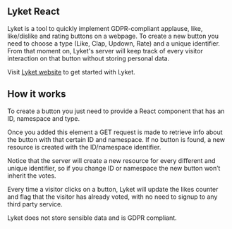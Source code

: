 ## Lyket React

Lyket is a tool to quickly implement GDPR-compliant applause, like, like/dislike and rating buttons on a webpage. To create a new button you need to choose a type (Like, Clap, Updown, Rate) and a unique identifier. From that moment on, Lyket's server will keep track of every visitor interaction on that button without storing personal data.

Visit [Lyket website](https://lyket.dev/docs/react) to get started with Lyket.

## How it works

To create a button you just need to provide a React component that has an ID, namespace and type.

Once you added this element a GET request is made to retrieve info about the button with that certain ID and namespace. If no button is found, a new resource is created with the ID/namespace identifier.

Notice that the server will create a new resource for every different and unique identifier, so if you change ID or namespace the new button won’t inherit the votes.

Every time a visitor clicks on a button, Lyket will update the likes counter and flag that the visitor has already voted, with no need to signup to any third party service.

Lyket does not store sensible data and is GDPR compliant.
